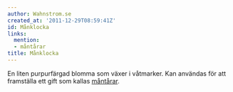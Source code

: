 ```yaml
---
author: Wahnstrom.se
created_at: '2011-12-29T08:59:41Z'
id: Månklocka
links:
  mention:
  - måntårar
title: Månklocka
---
```


En liten purpurfärgad blomma som växer i våtmarker. Kan användas för att framställa ett gift som
kallas [måntårar].

  [måntårar]: måntårar